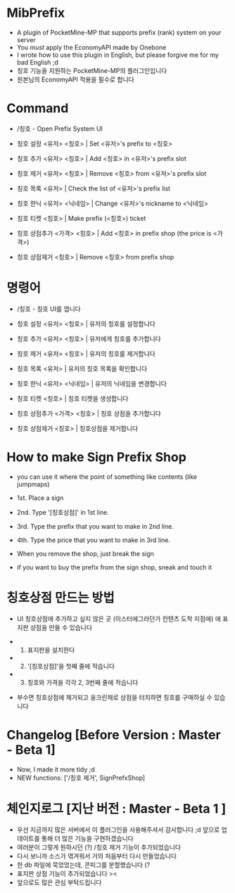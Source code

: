 # MibPrefix

- A plugin of PocketMine-MP that supports prefix (rank) system on your server
- You *must* apply the EconomyAPI made by Onebone
- I wrote how to use this plugin in English, but please forgive me for my bad English ;d
- 칭호 기능을 지원하는 PocketMine-MP의 플러그인입니다
- 원본님의 EconomyAPI 적용을 필수로 합니다


# Command

- /칭호 - Open Prefix System UI

- 칭호 설정 <유저> <칭호> | Set <유저>'s prefix to <칭호>
- 칭호 추가 <유저> <칭호> | Add <칭호> in <유저>'s prefix slot
- 칭호 제거 <유저> <칭호> | Remove <칭호> from <유저>'s prefix slot
- 칭호 목록 <유저> | Check the list of <유저>'s prefix list
- 칭호 한닉 <유저> <닉네임> | Change <유저>'s nickname to <닉네임>
- 칭호 티켓 <칭호> | Make prefix (<칭호>) ticket
- 칭호 상점추가 <가격> <칭호> | Add <칭호> in prefix shop (the price is <가격>)
- 칭호 상점제거 <칭호> | Remove <칭호> from prefix shop


# 명령어

- /칭호 - 칭호 UI를 엽니다

- 칭호 설정 <유저> <칭호> | 유저의 칭호를 설정합니다
- 칭호 추가 <유저> <칭호> | 유저에게 칭호를 추가합니다
- 칭호 제거 <유저> <칭호> | 유저의 칭호를 제거합니다
- 칭호 목록 <유저> | 유저의 칭호 목록을 확인합니다
- 칭호 한닉 <유저> <닉네임> | 유저의 닉네임을 변경합니다
- 칭호 티켓 <칭호> | 칭호 티켓을 생성합니다
- 칭호 상점추가 <가격> <칭호> | 칭호 상점을 추가합니다
- 칭호 상점제거 <칭호> | 칭호상점을 제거합니다


# How to make Sign Prefix Shop

- you can use it where the point of something like contents (like jumpmaps)

- 1st. Place a sign
- 2nd. Type '[칭호상점]' in 1st line.
- 3rd. Type the prefix that you want to make in 2nd line.
- 4th. Type the price that you want to make in 3rd line.

- When you remove the shop, just break the sign
- if you want to buy the prefix from the sign shop, sneak and touch it


# 칭호상점 만드는 방법

- UI 칭호상점에 추가하고 싶지 않은 곳 (이스터에그라던가 컨텐츠 도착 지점에) 에 표지판 상점을 만들 수 있습니다

- 1. 표지판을 설치한다
- 2. '[칭호상점]'을 첫째 줄에 적습니다
- 3. 칭호와 가격을 각각 2, 3번째 줄에 적습니다

- 부수면 칭호상점에 제거되고 웅크린채로 상점을 터치하면 칭호를 구매하실 수 있습니다


# Changelog [Before Version : Master - Beta 1]

- Now, I made it more tidy ;d
- NEW functions: ['/칭호 제거', SignPrefxShop]


# 체인지로그 [지난 버전 : Master - Beta 1 ]

- 우선 지금까지 많은 서버에서 이 플러그인을 사용해주셔서 감사합니다 ;d 앞으로 업데이트를 통해 더 많은 기능을 구현하겠습니다
- 여러분이 그렇게 원하시던 (?) /칭호 제거 기능이 추가되었습니다
- 다시 보니까 소스가 엮겨워서 거의 처음부터 다시 만들었습니다
- 한 db 파일에 묵었었는데, 콘피그를 분할했습니다 (?
- 표지판 상점 기능이 추가되었습니다 ><
- 앞으로도 많은 관심 부탁드립니다
